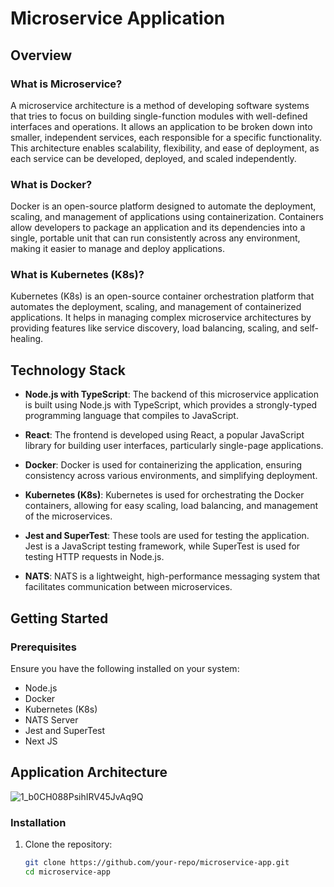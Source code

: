 # Microservice Application

## Overview

### What is Microservice?
A microservice architecture is a method of developing software systems that tries to focus on building single-function modules with well-defined interfaces and operations. It allows an application to be broken down into smaller, independent services, each responsible for a specific functionality. This architecture enables scalability, flexibility, and ease of deployment, as each service can be developed, deployed, and scaled independently.

### What is Docker?
Docker is an open-source platform designed to automate the deployment, scaling, and management of applications using containerization. Containers allow developers to package an application and its dependencies into a single, portable unit that can run consistently across any environment, making it easier to manage and deploy applications.

### What is Kubernetes (K8s)?
Kubernetes (K8s) is an open-source container orchestration platform that automates the deployment, scaling, and management of containerized applications. It helps in managing complex microservice architectures by providing features like service discovery, load balancing, scaling, and self-healing.

## Technology Stack

- **Node.js with TypeScript**: The backend of this microservice application is built using Node.js with TypeScript, which provides a strongly-typed programming language that compiles to JavaScript.
  
- **React**: The frontend is developed using React, a popular JavaScript library for building user interfaces, particularly single-page applications.

- **Docker**: Docker is used for containerizing the application, ensuring consistency across various environments, and simplifying deployment.

- **Kubernetes (K8s)**: Kubernetes is used for orchestrating the Docker containers, allowing for easy scaling, load balancing, and management of the microservices.

- **Jest and SuperTest**: These tools are used for testing the application. Jest is a JavaScript testing framework, while SuperTest is used for testing HTTP requests in Node.js.

- **NATS**: NATS is a lightweight, high-performance messaging system that facilitates communication between microservices.

## Getting Started

### Prerequisites

Ensure you have the following installed on your system:

- Node.js
- Docker
- Kubernetes (K8s) 
- NATS Server
- Jest and SuperTest
- Next JS

## Application Architecture
![1_b0CH088PsihIRV45JvAq9Q](https://github.com/user-attachments/assets/3359e3e8-bbfe-47e5-bb83-9fb7d23044df)

### Installation

1. Clone the repository:
   ```bash
   git clone https://github.com/your-repo/microservice-app.git
   cd microservice-app

